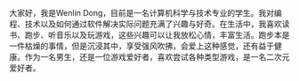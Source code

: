   大家好，我是Wenlin Dong，目前是一名计算机科学与技术专业的学生。我对编程、技术以及如何通过软件解决实际问题充满了兴趣与好奇。在生活中，我喜欢读书、跑步、听音乐以及玩游戏，这些兴趣可以让我放松心情，丰富生活。跑步本是一件枯燥的事情，但是沉浸其中，享受强风吹拂，会爱上这种感觉，还有益于健康。作为一名男生，还是一位游戏爱好者，喜欢尝试各种类型游戏，是一名二次元爱好者。

